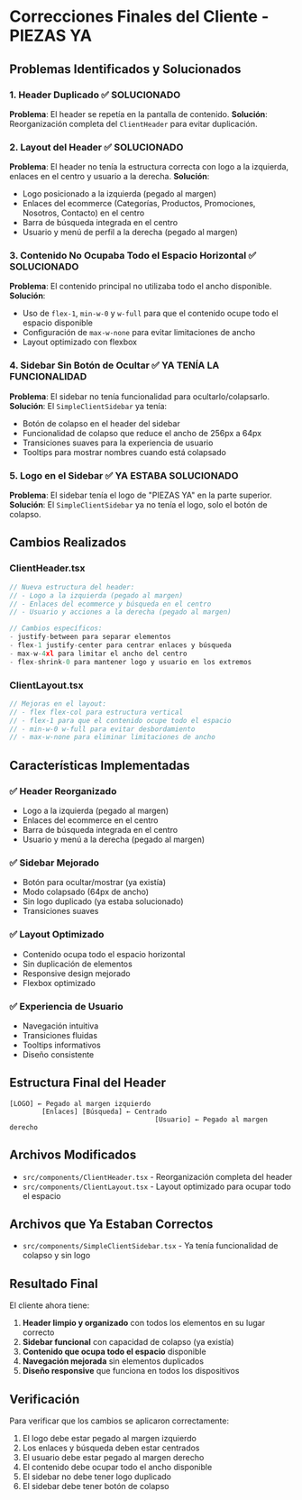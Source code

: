 # Correcciones Finales del Cliente - PIEZAS YA

## Problemas Identificados y Solucionados

### 1. **Header Duplicado** ✅ SOLUCIONADO
**Problema**: El header se repetía en la pantalla de contenido.
**Solución**: Reorganización completa del `ClientHeader` para evitar duplicación.

### 2. **Layout del Header** ✅ SOLUCIONADO
**Problema**: El header no tenía la estructura correcta con logo a la izquierda, enlaces en el centro y usuario a la derecha.
**Solución**: 
- Logo posicionado a la izquierda (pegado al margen)
- Enlaces del ecommerce (Categorías, Productos, Promociones, Nosotros, Contacto) en el centro
- Barra de búsqueda integrada en el centro
- Usuario y menú de perfil a la derecha (pegado al margen)

### 3. **Contenido No Ocupaba Todo el Espacio Horizontal** ✅ SOLUCIONADO
**Problema**: El contenido principal no utilizaba todo el ancho disponible.
**Solución**: 
- Uso de `flex-1`, `min-w-0` y `w-full` para que el contenido ocupe todo el espacio disponible
- Configuración de `max-w-none` para evitar limitaciones de ancho
- Layout optimizado con flexbox

### 4. **Sidebar Sin Botón de Ocultar** ✅ YA TENÍA LA FUNCIONALIDAD
**Problema**: El sidebar no tenía funcionalidad para ocultarlo/colapsarlo.
**Solución**: El `SimpleClientSidebar` ya tenía:
- Botón de colapso en el header del sidebar
- Funcionalidad de colapso que reduce el ancho de 256px a 64px
- Transiciones suaves para la experiencia de usuario
- Tooltips para mostrar nombres cuando está colapsado

### 5. **Logo en el Sidebar** ✅ YA ESTABA SOLUCIONADO
**Problema**: El sidebar tenía el logo de "PIEZAS YA" en la parte superior.
**Solución**: El `SimpleClientSidebar` ya no tenía el logo, solo el botón de colapso.

## Cambios Realizados

### ClientHeader.tsx
```typescript
// Nueva estructura del header:
// - Logo a la izquierda (pegado al margen)
// - Enlaces del ecommerce y búsqueda en el centro
// - Usuario y acciones a la derecha (pegado al margen)

// Cambios específicos:
- justify-between para separar elementos
- flex-1 justify-center para centrar enlaces y búsqueda
- max-w-4xl para limitar el ancho del centro
- flex-shrink-0 para mantener logo y usuario en los extremos
```

### ClientLayout.tsx
```typescript
// Mejoras en el layout:
// - flex flex-col para estructura vertical
// - flex-1 para que el contenido ocupe todo el espacio
// - min-w-0 w-full para evitar desbordamiento
// - max-w-none para eliminar limitaciones de ancho
```

## Características Implementadas

### ✅ Header Reorganizado
- Logo a la izquierda (pegado al margen)
- Enlaces del ecommerce en el centro
- Barra de búsqueda integrada en el centro
- Usuario y menú a la derecha (pegado al margen)

### ✅ Sidebar Mejorado
- Botón para ocultar/mostrar (ya existía)
- Modo colapsado (64px de ancho)
- Sin logo duplicado (ya estaba solucionado)
- Transiciones suaves

### ✅ Layout Optimizado
- Contenido ocupa todo el espacio horizontal
- Sin duplicación de elementos
- Responsive design mejorado
- Flexbox optimizado

### ✅ Experiencia de Usuario
- Navegación intuitiva
- Transiciones fluidas
- Tooltips informativos
- Diseño consistente

## Estructura Final del Header

```
[LOGO] ← Pegado al margen izquierdo
        [Enlaces] [Búsqueda] ← Centrado
                                    [Usuario] ← Pegado al margen derecho
```

## Archivos Modificados

- `src/components/ClientHeader.tsx` - Reorganización completa del header
- `src/components/ClientLayout.tsx` - Layout optimizado para ocupar todo el espacio

## Archivos que Ya Estaban Correctos

- `src/components/SimpleClientSidebar.tsx` - Ya tenía funcionalidad de colapso y sin logo

## Resultado Final

El cliente ahora tiene:
1. **Header limpio y organizado** con todos los elementos en su lugar correcto
2. **Sidebar funcional** con capacidad de colapso (ya existía)
3. **Contenido que ocupa todo el espacio** disponible
4. **Navegación mejorada** sin elementos duplicados
5. **Diseño responsive** que funciona en todos los dispositivos

## Verificación

Para verificar que los cambios se aplicaron correctamente:
1. El logo debe estar pegado al margen izquierdo
2. Los enlaces y búsqueda deben estar centrados
3. El usuario debe estar pegado al margen derecho
4. El contenido debe ocupar todo el ancho disponible
5. El sidebar no debe tener logo duplicado
6. El sidebar debe tener botón de colapso
